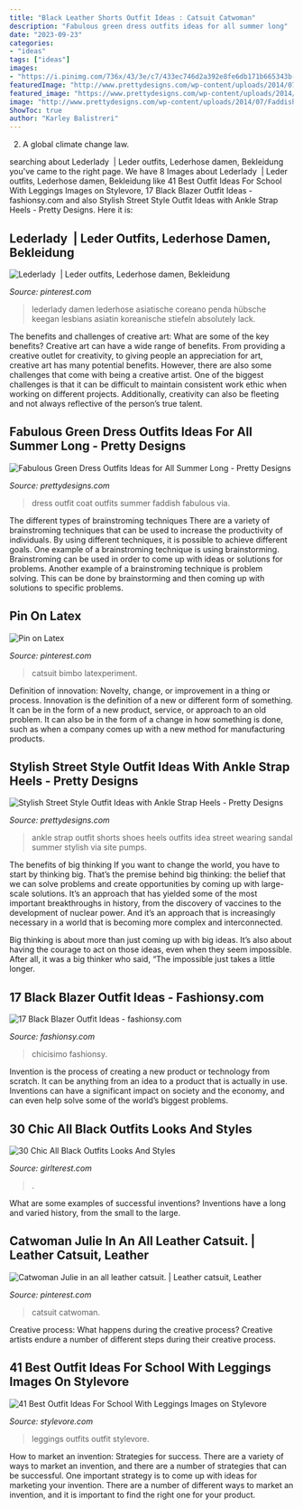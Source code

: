 ```yaml
---
title: "Black Leather Shorts Outfit Ideas : Catsuit Catwoman"
description: "Fabulous green dress outfits ideas for all summer long"
date: "2023-09-23"
categories:
- "ideas"
tags: ["ideas"]
images:
- "https://i.pinimg.com/736x/43/3e/c7/433ec746d2a392e8fe6db171b665343b--rubber-catsuit-latex-catsuit.jpg"
featuredImage: "http://www.prettydesigns.com/wp-content/uploads/2014/07/Faddish-Green-Dress-Outfit-with-Black-Coat.jpg"
featured_image: "https://www.prettydesigns.com/wp-content/uploads/2014/06/Black-Outfit-Idea-with-Shorts-and-Ankle-Strap-Shoes.jpg"
image: "http://www.prettydesigns.com/wp-content/uploads/2014/07/Faddish-Green-Dress-Outfit-with-Black-Coat.jpg"
ShowToc: true
author: "Karley Balistreri"
---
```



2. A global climate change law.

	

		
searching about Lederlady ️ | Leder outfits, Lederhose damen, Bekleidung you've came to the right page. We have 8 Images about Lederlady ️ | Leder outfits, Lederhose damen, Bekleidung like 41 Best Outfit Ideas For School With Leggings Images on Stylevore, 17 Black Blazer Outfit Ideas - fashionsy.com and also Stylish Street Style Outfit Ideas with Ankle Strap Heels - Pretty Designs. Here it is:
		
    
## Lederlady ️ | Leder Outfits, Lederhose Damen, Bekleidung

<img loading=lazy src="https://i.pinimg.com/736x/c4/20/57/c42057473b0aa36e24994a46f502f886.jpg" onerror="this.onerror=null;this.src='https://tse4.mm.bing.net/th?id=OIP.3qO3YRqxSt8DEvndQh-GXgHaO0&amp;pid=15.1';" alt="Lederlady ️ | Leder outfits, Lederhose damen, Bekleidung">

_Source: pinterest.com_

>lederlady damen lederhose asiatische coreano penda hübsche keegan lesbians asiatin koreanische stiefeln absolutely lack. 

	

The benefits and challenges of creative art: What are some of the key benefits?
Creative art can have a wide range of benefits. From providing a creative outlet for creativity, to giving people an appreciation for art, creative art has many potential benefits. However, there are also some challenges that come with being a creative artist. One of the biggest challenges is that it can be difficult to maintain consistent work ethic when working on different projects. Additionally, creativity can also be fleeting and not always reflective of the person’s true talent.

    
## Fabulous Green Dress Outfits Ideas For All Summer Long - Pretty Designs

<img loading=lazy src="http://www.prettydesigns.com/wp-content/uploads/2014/07/Faddish-Green-Dress-Outfit-with-Black-Coat.jpg" onerror="this.onerror=null;this.src='https://tse4.mm.bing.net/th?id=OIP.zWXwFgKDJ5AFCOiYGSN8UgHaKn&amp;pid=15.1';" alt="Fabulous Green Dress Outfits Ideas for All Summer Long - Pretty Designs">

_Source: prettydesigns.com_

>dress outfit coat outfits summer faddish fabulous via. 

	

The different types of brainstroming techniques
There are a variety of brainstroming techniques that can be used to increase the productivity of individuals. By using different techniques, it is possible to achieve different goals. One example of a brainstroming technique is using brainstorming. Brainstroming can be used in order to come up with ideas or solutions for problems. Another example of a brainstroming technique is problem solving. This can be done by brainstorming and then coming up with solutions to specific problems.

    
## Pin On Latex

<img loading=lazy src="https://i.pinimg.com/736x/43/3e/c7/433ec746d2a392e8fe6db171b665343b--rubber-catsuit-latex-catsuit.jpg" onerror="this.onerror=null;this.src='https://tse2.mm.bing.net/th?id=OIP.9egSgRzCmSR4HqSJXo2s1QHaJ7&amp;pid=15.1';" alt="Pin on Latex">

_Source: pinterest.com_

>catsuit bimbo latexperiment. 

	

Definition of innovation: Novelty, change, or improvement in a thing or process.
Innovation is the definition of a new or different form of something. It can be in the form of a new product, service, or approach to an old problem. It can also be in the form of a change in how something is done, such as when a company comes up with a new method for manufacturing products.

    
## Stylish Street Style Outfit Ideas With Ankle Strap Heels - Pretty Designs

<img loading=lazy src="https://www.prettydesigns.com/wp-content/uploads/2014/06/Black-Outfit-Idea-with-Shorts-and-Ankle-Strap-Shoes.jpg" onerror="this.onerror=null;this.src='https://tse4.mm.bing.net/th?id=OIP.p3mvYuc0tUC1ZQXSJHOBygHaK2&amp;pid=15.1';" alt="Stylish Street Style Outfit Ideas with Ankle Strap Heels - Pretty Designs">

_Source: prettydesigns.com_

>ankle strap outfit shorts shoes heels outfits idea street wearing sandal summer stylish via site pumps. 

	

The benefits of big thinking
If you want to change the world, you have to start by thinking big. That’s the premise behind big thinking: the belief that we can solve problems and create opportunities by coming up with large-scale solutions.
It’s an approach that has yielded some of the most important breakthroughs in history, from the discovery of vaccines to the development of nuclear power. And it’s an approach that is increasingly necessary in a world that is becoming more complex and interconnected.

Big thinking is about more than just coming up with big ideas. It’s also about having the courage to act on those ideas, even when they seem impossible. After all, it was a big thinker who said, “The impossible just takes a little longer.

    
## 17 Black Blazer Outfit Ideas - Fashionsy.com

<img loading=lazy src="https://fashionsy.com/wp-content/uploads/2013/11/checker-dark-green-dark-blue-scarves-echarpeslook-main-single-630x929.jpg" onerror="this.onerror=null;this.src='https://tse1.mm.bing.net/th?id=OIP.QsIHHiWG7pbC_r1Bgozg4QHaK6&amp;pid=15.1';" alt="17 Black Blazer Outfit Ideas - fashionsy.com">

_Source: fashionsy.com_

>chicisimo fashionsy. 

	

Invention is the process of creating a new product or technology from scratch. It can be anything from an idea to a product that is actually in use. Inventions can have a significant impact on society and the economy, and can even help solve some of the world’s biggest problems.

    
## 30 Chic All Black Outfits Looks And Styles

<img loading=lazy src="https://girlterest.com/wp-content/uploads/2017/06/black5.jpg" onerror="this.onerror=null;this.src='https://tse4.mm.bing.net/th?id=OIP.3tDmhz6AOzb9FcxwrDeL2wAAAA&amp;pid=15.1';" alt="30 Chic All Black Outfits Looks And Styles">

_Source: girlterest.com_

>. 

	

What are some examples of successful inventions?
Inventions have a long and varied history, from the small to the large.

    
## Catwoman Julie In An All Leather Catsuit. | Leather Catsuit, Leather

<img loading=lazy src="https://i.pinimg.com/736x/23/91/01/23910121a393442f813fa52ad6417d4c.jpg" onerror="this.onerror=null;this.src='https://tse4.mm.bing.net/th?id=OIP.Kxm0ez5uHcWNs84jPsYwagHaJ7&amp;pid=15.1';" alt="Catwoman Julie in an all leather catsuit. | Leather catsuit, Leather">

_Source: pinterest.com_

>catsuit catwoman. 

	

Creative process: What happens during the creative process?
Creative artists endure a number of different steps during their creative process.

    
## 41 Best Outfit Ideas For School With Leggings Images On Stylevore

<img loading=lazy src="https://www.stylevore.com/wp-content/uploads/2019/05/spring-outfits-t-shirt-leggings.jpg" onerror="this.onerror=null;this.src='https://tse4.mm.bing.net/th?id=OIP.Wl75vK68u8uJDf-urFSrLgHaMT&amp;pid=15.1';" alt="41 Best Outfit Ideas For School With Leggings Images on Stylevore">

_Source: stylevore.com_

>leggings outfits outfit stylevore. 

	

How to market an invention: Strategies for success.
There are a variety of ways to market an invention, and there are a number of strategies that can be successful. One important strategy is to come up with ideas for marketing your invention. There are a number of different ways to market an invention, and it is important to find the right one for your product.

